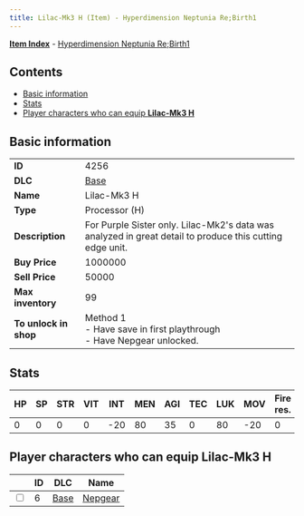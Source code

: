 ```yaml
---
title: Lilac-Mk3 H (Item) - Hyperdimension Neptunia Re;Birth1
---
```


[**Item Index**](/neptunia/rb1/item/index.html) - [Hyperdimension Neptunia Re;Birth1](/neptunia/rb1)

## Contents

- [Basic information](#basic-information)
- [Stats](#stats)
- [Player characters who can equip **Lilac-Mk3 H**](#player-characters-who-can-equip-lilac-mk3-h)

## Basic information

|   |   |
| -- | -- |
| **ID** | 4256 |
| **DLC** | [Base](/neptunia/rb1/dlc/1-base.html) |
| **Name** | Lilac-Mk3 H |
| **Type** | Processor (H) |
| **Description** | For Purple Sister only. Lilac-Mk2's data was analyzed in great detail to produce this cutting edge unit. |
| **Buy Price** | 1000000 |
| **Sell Price** | 50000 |
| **Max inventory** | 99 |
| **To unlock in shop** | Method 1<br />- Have save in first playthrough<br />- Have Nepgear unlocked. |


## Stats

| HP | SP | STR | VIT | INT | MEN | AGI | TEC | LUK | MOV | Fire res. | Ice res. | Wind res. | Lightning res. |
| -- | -- | --- | --- | --- | --- | --- | --- | --- | --- | --------- | -------- | --------- | -------------- |
| 0 | 0 | 0 | 0 | -20 | 80 | 35 | 0 | 80 | -20 | 0 | 0 | 0 | 0 |


## Player characters who can equip **Lilac-Mk3 H**

|    | ID | DLC | Name |
| -- | -- | --- | ---- |
| <input type="checkbox" id="rb1-player-1-6" class="trackbox" /> | 6 | [Base](/neptunia/rb1/dlc/1-base.html) | [Nepgear](/neptunia/rb1/player/1-6-nepgear.html) |
